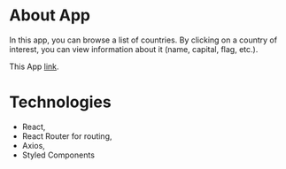 # About App

In this app, you can browse a list of countries. By clicking on a country of interest, you can view information about it (name, capital, flag, etc.).

This App [link](https://kristuwa.github.io/countries/).

# Technologies

- React,
- React Router for routing,
- Axios,
- Styled Components
